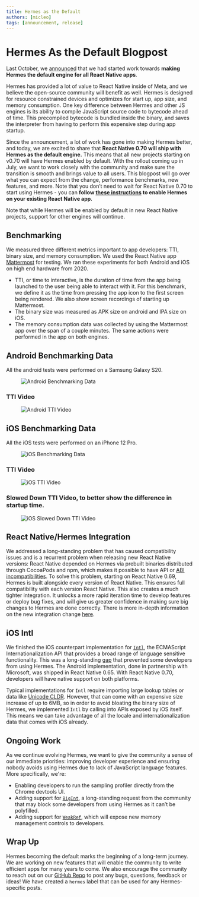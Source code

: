 ```yaml
---
title: Hermes as the Default
authors: [micleo]
tags: [announcement, release]
---
```


# Hermes As the Default Blogpost

Last October, we [announced](https://engineering.fb.com/2019/07/12/android/hermes/) that we had started work towards **making** **Hermes the default engine for all React Native apps**.

Hermes has provided a lot of value to React Native inside of Meta, and we believe the open-source community will benefit as well. Hermes is designed for resource constrained devices and optimizes for start up, app size, and memory consumption. One key difference between Hermes and other JS engines is its ability to compile JavaScript source code to bytecode ahead of time. This precompiled bytecode is bundled inside the binary, and saves the interpreter from having to perform this expensive step during app startup.

Since the announcement, a lot of work has gone into making Hermes better, and today, we are excited to share that **React Native 0.70 will ship with Hermes as the default engine.** This means that all new projects starting on v0.70 will have Hermes enabled by default. With the rollout coming up in July, we want to work closely with the community and make sure the transition is smooth and brings value to all users. This blogpost will go over what you can expect from the change, performance benchmarks, new features, and more. Note that you don’t need to wait for React Native 0.70 to start using Hermes - you can **follow [these instructions](/docs/hermes#enabling-hermes) to enable Hermes on your existing React Native app**.

Note that while Hermes will be enabled by default in new React Native projects, support for other engines will continue.

<!--truncate-->

## Benchmarking

We measured three different metrics important to app developers: TTI, binary size, and memory consumption. We used the React Native app [Mattermost](https://github.com/mattermost/mattermost-mobile) for testing. We ran these experiments for both Android and iOS on high end hardware from 2020.

- TTI, or time to interactive, is the duration of time from the app being launched to the user being able to interact with it. For this benchmark, we define it as the time from pressing the app icon to the first screen being rendered. We also show screen recordings of starting up Mattermost.
- The binary size was measured as APK size on android and IPA size on iOS.
- The memory consumption data was collected by using the Mattermost app over the span of a couple minutes. The same actions were performed in the app on both engines.

## Android Benchmarking Data

All the android tests were performed on a Samsung Galaxy S20.

<figure>
  <img src="/blog/assets/hermes-default-android-data.png" alt="Android Benchmarking Data" />
</figure>

### TTI Video

<figure>
  <img src="/blog/assets/hermes-default-android-video.gif" alt="Android TTI Video" />
</figure>

## iOS Benchmarking Data

All the iOS tests were performed on an iPhone 12 Pro.

<figure>
  <img src="/blog/assets/hermes-default-ios-data.png" alt="iOS Benchmarking Data" />
</figure>

### TTI Video

<figure>
  <img src="/blog/assets/hermes-default-ios-video.gif" alt="iOS TTI Video" />
</figure>

### Slowed Down TTI Video, to better show the difference in startup time.

<figure>
  <img src="/blog/assets/hermes-default-ios-slow-video.gif" alt="iOS Slowed Down TTI Video" />
</figure>

## React Native/Hermes Integration

We addressed a long-standing problem that has caused compatibility issues and is a recurrent problem when releasing new React Native versions: React Native depended on Hermes via prebuilt binaries distributed through CocoaPods and npm, which makes it possible to have API or [ABI incompatibilities](https://github.com/react-native-community/discussions-and-proposals/issues/257). To solve this problem, starting on React Native 0.69, Hermes is built alongside every version of React Native. This ensures full compatibility with each version React Native. This also creates a much tighter integration. It unlocks a more rapid iteration time to develop features or deploy bug fixes, and will give us greater confidence in making sure big changes to Hermes are done correctly. There is more in-depth information on the new integration change [here](https://github.com/facebook/react-native-website/pull/3159/files).

## iOS Intl

We finished the iOS counterpart implementation for [`Intl`](https://developer.mozilla.org/en-US/docs/Web/JavaScript/Reference/Global_Objects/Intl), the ECMAScript Internationalization API that provides a broad range of language sensitive functionality. This was a long-standing [gap](https://github.com/facebook/hermes/issues/23) that prevented some developers from using Hermes. The Android implementation, done in partnership with Microsoft, was shipped in React Native 0.65. With React Native 0.70, developers will have native support on both platforms.

Typical implementations for `Intl` require importing large lookup tables or data like [Unicode CLDR](https://cldr.unicode.org/index). However, that can come with an expensive size increase of up to 6MB, so in order to avoid bloating the binary size of Hermes, we implemented `Intl` by calling into APIs exposed by iOS itself. This means we can take advantage of all the locale and internationalization data that comes with iOS already.

## Ongoing Work

As we continue evolving Hermes, we want to give the community a sense of our immediate priorities: improving developer experience and ensuring nobody avoids using Hermes due to lack of JavaScript language features. More specifically, we're:

- Enabling developers to run the sampling profiler directly from the Chrome devtools UI.
- Adding support for [`BigInt`](https://developer.mozilla.org/en-US/docs/Web/JavaScript/Reference/Global_Objects/BigInt), a long-standing request from the community that may block some developers from using Hermes as it can’t be polyfilled.
- Adding support for [`WeakRef`](https://github.com/facebook/hermes/issues/658), which will expose new memory management controls to developers.

## Wrap Up

Hermes becoming the default marks the beginning of a long-term journey. We are working on new features that will enable the community to write efficient apps for many years to come. We also encourage the community to reach out on our [GitHub Repo](https://github.com/facebook/react-native) to post any bugs, questions, feedback or ideas! We have created a `hermes` label that can be used for any Hermes-specific posts.
